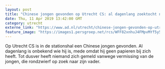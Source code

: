 ```yaml
---
layout: post
title: "Chinese jongen gevonden op Utrecht CS: al dagenlang zoektocht naar familie"
date: Thu, 11 Apr 2019 13:42:00 GMT
category: utrecht
externe_link: "https://www.ad.nl/utrecht/chinese-jongen-gevonden-op-utrecht-cs-al-dagenlang-zoektocht-naar-familie~ac64aa81/"
feature_image: "https://images1.persgroep.net/rcs/WFF82xnhuJ4FMpvMYf5y5iCrqAk/diocontent/145312840/_fitwidth/400/?appId=21791a8992982cd8da851550a453bd7f&quality=0.7"
---
```


Op Utrecht CS is in de stationshal een Chinese jongen gevonden. Al dagenlang is onbekend wie hij is, mede omdat hij geen papieren bij zich heeft. Tot dusver heeft niemand zich gemeld vanwege vermissing van de jongen, die rondzwierf op zoek naar zijn vader.
